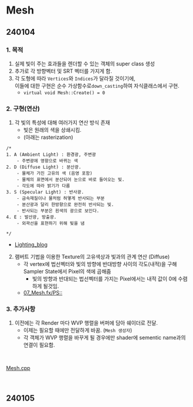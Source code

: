 # Mesh

## 240104

### 1. 목적

1. 실제 빛이 주는 효과들을 렌더할 수 있는 객체의 super class 생성
2. 추가로 각 방향벡터 및 SRT 벡터를 가지게 함.
3. 각 도형에 따라 `Vertices`와 `Indices`가 달라질 것이기에,<br>이들에 대한 구현은 순수 가상함수로`down_casting`하여 자식클래스에서 구현.
    - `virtual void Mesh::Create() = 0`

### 2. 구현(연산)

1. 각 빛의 특성에 대해 여러가지 연산 방식 존재 
    - 빛은 원래의 색을 상쇄시킴.
    - (아래는 rasterization)
```
/*
1. A (Ambient Light) : 환경광, 주변광
    - 주변광에 영향으로 바뀌는 색
2. D (Diffuse Light) : 분산광. 
    - 물체가 가진 고유의 색 (음영 포함)
    - 물체의 표면에서 분산되어 눈으로 바로 들어오는 빛.
    - 각도에 따라 밝기가 다름
3. S (Specular Light) : 반사광.
    - 금속재질이나 물처럼 허옇게 반사되는 부분
    - 분산광과 달리 한방향으로 완전히 반사되는 빛.
    - 반사되는 부분은 흰색의 광으로 보인다.
4. E : 발산광, 방출광.
    - 외곽선을 표현하기 위해 빛을 냄
    
*/
```
- [Lighting_blog](https://ally10.tistory.com/23)

2. 램버트 기법을 이용한 Texture의 고유색상과 빛과의 관계 연산 (Diffuse)
    - 각 vertex에 법선벡터와 빛의 방향에 반대방향 사이의 각도(내적)을 구해<br>Sampler State에서 Pixel의 색에 곱해줌
        - 빛의 방향과 반대되는 법선벡터를 가지는 Pixel에서는 내적 값이 0에 수렴하게 될것임.
    - [07_Mesh.fx/PS::](https://github.com/VaVamVa/DX3D/blob/main/lesson/DirectX11_3D_19/_Shaders/07_Mesh.fx)

### 3. 추가사항

1. 이전에는 각 Render 마다 WVP 행렬을 버퍼에 담아 쉐이더로 전달.
    - 이제는 필요할 때에만 전달하게 바꿈. (`Mesh 생성자`)
    - 각 객체가 WVP 행렬을 바꾸게 될 경우에만 shader에 sementic name과의 연결이 필요함.

<br>

[Mesh.cpp](https://github.com/VaVamVa/DX3D/blob/main/lesson/DirectX11_3D_19/Framework/Meshes/Mesh.cpp)

<br>

## 240105

